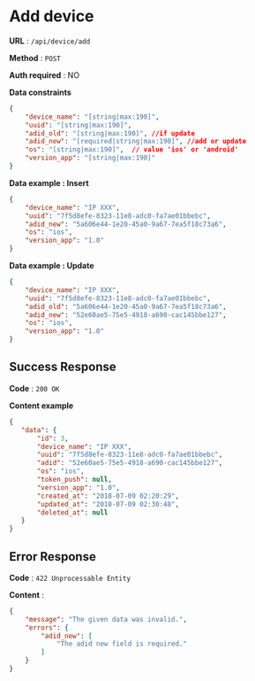 # Add device


**URL** : `/api/device/add`

**Method** : `POST`

**Auth required** : NO

**Data constraints**

```json
{
    "device_name": "[string|max:190]",
    "uuid": "[string|max:190]",
    "adid_old": "[string|max:190]", //if update
    "adid_new": "[required|string|max:190]", //add or update
    "os": "[string|max:190]",  // value 'ios' or 'android'
    "version_app": "[string|max:190]"
}
```

**Data example : Insert**

```json
{
    "device_name": "IP XXX",
    "uuid": "7f5d8efe-8323-11e8-adc0-fa7ae01bbebc",
    "adid_new": "5a606e44-1e20-45a0-9a67-7ea5f18c73a6",
    "os": "ios",
    "version_app": "1.0"
}
```

**Data example : Update**

```json
{
    "device_name": "IP XXX",
    "uuid": "7f5d8efe-8323-11e8-adc0-fa7ae01bbebc",
    "adid_old": "5a606e44-1e20-45a0-9a67-7ea5f18c73a6",
    "adid_new": "52e60ae5-75e5-4918-a690-cac145bbe127",
    "os": "ios", 
    "version_app": "1.0"
}
```

## Success Response

**Code** : `200 OK`

**Content example**

```json
{
   "data": {
       "id": 3,
       "device_name": "IP XXX",
       "uuid": "7f5d8efe-8323-11e8-adc0-fa7ae01bbebc",
       "adid": "52e60ae5-75e5-4918-a690-cac145bbe127",
       "os": "ios",
       "token_push": null,
       "version_app": "1.0",
       "created_at": "2018-07-09 02:20:29",
       "updated_at": "2018-07-09 02:30:48",
       "deleted_at": null
   }
}
```

## Error Response

**Code** : `422 Unprocessable Entity`

**Content** :

```json
{
    "message": "The given data was invalid.",
    "errors": {
        "adid_new": [
            "The adid new field is required."
        ]
    }
}
```
